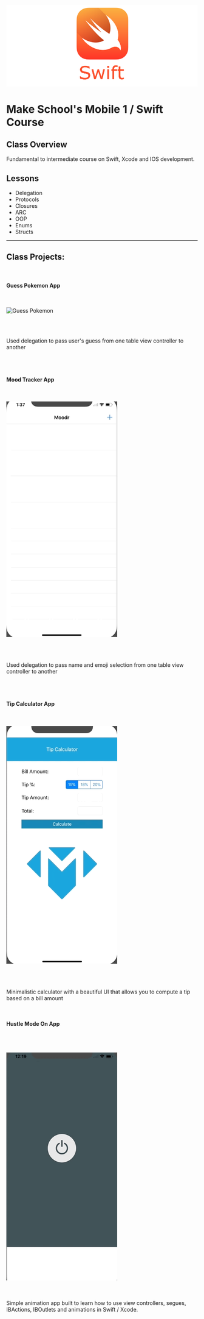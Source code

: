 ![Make School Logo](swift_cover.png)

# Make School's Mobile 1 / Swift Course

## Class Overview
Fundamental to intermediate course on Swift, Xcode and IOS development.

## Lessons
* Delegation
* Protocols
* Closures
* ARC
* OOP
* Enums
* Structs
___

## Class Projects:

<br>

#### Guess Pokemon App

<br>

![Guess Pokemon](pokemon_background.gif)

<br>
<br>

Used delegation to pass user's guess from one table view controller to another

<br>
<br>

#### Mood Tracker App

<br>

![Mood Tracker](mood_tracker_gify.gif)

<br>
<br>

Used delegation to pass name and emoji selection from one table view controller to another

<br>
<br>

#### Tip Calculator App

<br>

![Tip Calculator](tip_calculator_gif.gif)

<br>
<br>

Minimalistic calculator with a beautiful UI that allows you to compute a tip based on a bill amount

<br>

#### Hustle Mode On App

<br>
<br>

![Grind Mode](grind_mode_gif.gif)

<br>
<br>
Simple animation app built to learn how to use view controllers, segues, IBActions, IBOutlets and animations in Swift / Xcode.
<br>
